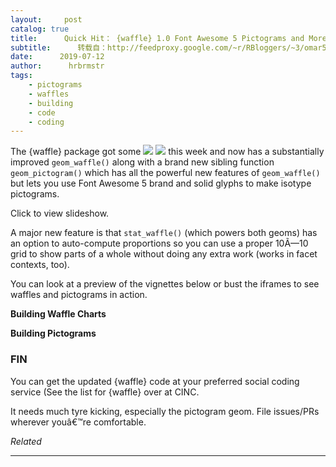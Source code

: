 ```yaml
---
layout:     post
catalog: true
title:      Quick Hit： {waffle} 1.0 Font Awesome 5 Pictograms and More
subtitle:      转载自：http://feedproxy.google.com/~r/RBloggers/~3/omar5hIWQJ4/
date:      2019-07-12
author:      hrbrmstr
tags:
    - pictograms
    - waffles
    - building
    - code
    - coding
---
```






The {waffle} package got some ![](https://i1.wp.com/s.w.org/images/core/emoji/12.0.0-1/72x72/1f499.png?w=456&is-pending-load=1#038;ssl=1)
![](https://i1.wp.com/s.w.org/images/core/emoji/12.0.0-1/72x72/1f499.png?w=456&ssl=1)
 this week and now has a substantially improved `geom_waffle()` along with a brand new sibling function `geom_pictogram()` which has all the powerful new features of `geom_waffle()` but lets you use Font Awesome 5 brand and solid glyphs to make isotype pictograms.

Click to view slideshow.

A major new feature is that `stat_waffle()` (which powers both geoms) has an option to auto-compute proportions so you can use a proper 10Ã—10 grid to show parts of a whole without doing any extra work (works in facet contexts, too).

You can look at a preview of the vignettes below or bust the iframes to see waffles and pictograms in action.

**Building Waffle Charts**





**Building Pictograms**





### FIN

You can get the updated {waffle} code at your preferred social coding service (See the list for {waffle} over at CINC.

It needs much tyre kicking, especially the pictogram geom. File issues/PRs wherever youâ€™re comfortable.


*Related*







---
